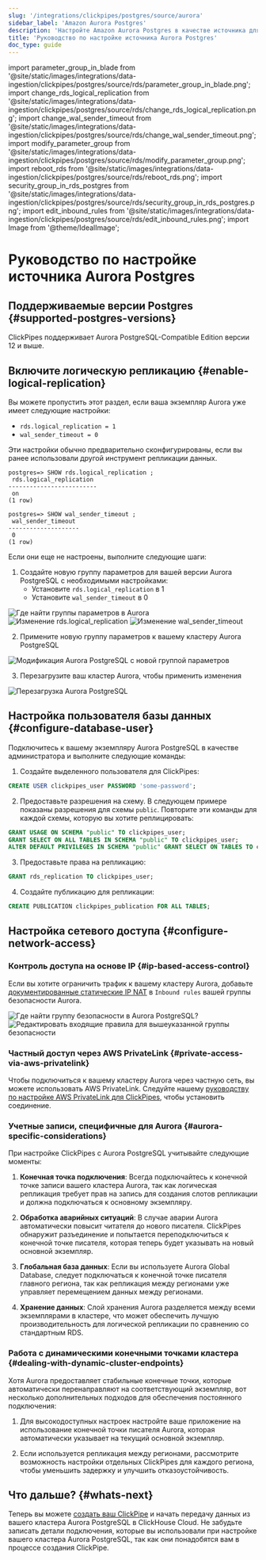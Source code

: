 ```yaml
---
slug: '/integrations/clickpipes/postgres/source/aurora'
sidebar_label: 'Amazon Aurora Postgres'
description: 'Настройте Amazon Aurora Postgres в качестве источника для ClickPipes'
title: 'Руководство по настройке источника Aurora Postgres'
doc_type: guide
---
```

import parameter_group_in_blade from '@site/static/images/integrations/data-ingestion/clickpipes/postgres/source/rds/parameter_group_in_blade.png';
import change_rds_logical_replication from '@site/static/images/integrations/data-ingestion/clickpipes/postgres/source/rds/change_rds_logical_replication.png';
import change_wal_sender_timeout from '@site/static/images/integrations/data-ingestion/clickpipes/postgres/source/rds/change_wal_sender_timeout.png';
import modify_parameter_group from '@site/static/images/integrations/data-ingestion/clickpipes/postgres/source/rds/modify_parameter_group.png';
import reboot_rds from '@site/static/images/integrations/data-ingestion/clickpipes/postgres/source/rds/reboot_rds.png';
import security_group_in_rds_postgres from '@site/static/images/integrations/data-ingestion/clickpipes/postgres/source/rds/security_group_in_rds_postgres.png';
import edit_inbound_rules from '@site/static/images/integrations/data-ingestion/clickpipes/postgres/source/rds/edit_inbound_rules.png';
import Image from '@theme/IdealImage';


# Руководство по настройке источника Aurora Postgres

## Поддерживаемые версии Postgres {#supported-postgres-versions}

ClickPipes поддерживает Aurora PostgreSQL-Compatible Edition версии 12 и выше.

## Включите логическую репликацию {#enable-logical-replication}

Вы можете пропустить этот раздел, если ваша экземпляр Aurora уже имеет следующие настройки:

- `rds.logical_replication = 1`
- `wal_sender_timeout = 0`

Эти настройки обычно предварительно сконфигурированы, если вы ранее использовали другой инструмент репликации данных.

```text
postgres=> SHOW rds.logical_replication ;
 rds.logical_replication
-------------------------
 on
(1 row)

postgres=> SHOW wal_sender_timeout ;
 wal_sender_timeout
--------------------
 0
(1 row)
```

Если они еще не настроены, выполните следующие шаги:

1. Создайте новую группу параметров для вашей версии Aurora PostgreSQL с необходимыми настройками:
    - Установите `rds.logical_replication` в 1
    - Установите `wal_sender_timeout` в 0

<Image img={parameter_group_in_blade} alt="Где найти группы параметров в Aurora" size="lg" border/>

<Image img={change_rds_logical_replication} alt="Изменение rds.logical_replication" size="lg" border/>

<Image img={change_wal_sender_timeout} alt="Изменение wal_sender_timeout" size="lg" border/>

2. Примените новую группу параметров к вашему кластеру Aurora PostgreSQL

<Image img={modify_parameter_group} alt="Модификация Aurora PostgreSQL с новой группой параметров" size="lg" border/>

3. Перезагрузите ваш кластер Aurora, чтобы применить изменения

<Image img={reboot_rds} alt="Перезагрузка Aurora PostgreSQL" size="lg" border/>

## Настройка пользователя базы данных {#configure-database-user}

Подключитесь к вашему экземпляру Aurora PostgreSQL в качестве администратора и выполните следующие команды:

1. Создайте выделенного пользователя для ClickPipes:

```sql
CREATE USER clickpipes_user PASSWORD 'some-password';
```

2. Предоставьте разрешения на схему. В следующем примере показаны разрешения для схемы `public`. Повторите эти команды для каждой схемы, которую вы хотите реплицировать:

```sql
GRANT USAGE ON SCHEMA "public" TO clickpipes_user;
GRANT SELECT ON ALL TABLES IN SCHEMA "public" TO clickpipes_user;
ALTER DEFAULT PRIVILEGES IN SCHEMA "public" GRANT SELECT ON TABLES TO clickpipes_user;
```

3. Предоставьте права на репликацию:

```sql
GRANT rds_replication TO clickpipes_user;
```

4. Создайте публикацию для репликации:

```sql
CREATE PUBLICATION clickpipes_publication FOR ALL TABLES;
```

## Настройка сетевого доступа {#configure-network-access}

### Контроль доступа на основе IP {#ip-based-access-control}

Если вы хотите ограничить трафик к вашему кластеру Aurora, добавьте [документированные статические IP NAT](../../index.md#list-of-static-ips) в `Inbound rules` вашей группы безопасности Aurora.

<Image img={security_group_in_rds_postgres} alt="Где найти группу безопасности в Aurora PostgreSQL?" size="lg" border/>

<Image img={edit_inbound_rules} alt="Редактировать входящие правила для вышеуказанной группы безопасности" size="lg" border/>

### Частный доступ через AWS PrivateLink {#private-access-via-aws-privatelink}

Чтобы подключиться к вашему кластеру Aurora через частную сеть, вы можете использовать AWS PrivateLink. Следуйте нашему [руководству по настройке AWS PrivateLink для ClickPipes](/knowledgebase/aws-privatelink-setup-for-clickpipes), чтобы установить соединение.

### Учетные записи, специфичные для Aurora {#aurora-specific-considerations}

При настройке ClickPipes с Aurora PostgreSQL учитывайте следующие моменты:

1. **Конечная точка подключения**: Всегда подключайтесь к конечной точке записи вашего кластера Aurora, так как логическая репликация требует прав на запись для создания слотов репликации и должна подключаться к основному экземпляру.

2. **Обработка аварийных ситуаций**: В случае аварии Aurora автоматически повысит читателя до нового писателя. ClickPipes обнаружит разъединение и попытается переподключиться к конечной точке писателя, которая теперь будет указывать на новый основной экземпляр.

3. **Глобальная база данных**: Если вы используете Aurora Global Database, следует подключаться к конечной точке писателя главного региона, так как репликация между регионами уже управляет перемещением данных между регионами.

4. **Хранение данных**: Слой хранения Aurora разделяется между всеми экземплярами в кластере, что может обеспечить лучшую производительность для логической репликации по сравнению со стандартным RDS.

### Работа с динамическими конечными точками кластера {#dealing-with-dynamic-cluster-endpoints}

Хотя Aurora предоставляет стабильные конечные точки, которые автоматически перенаправляют на соответствующий экземпляр, вот несколько дополнительных подходов для обеспечения постоянного подключения:

1. Для высокодоступных настроек настройте ваше приложение на использование конечной точки писателя Aurora, которая автоматически указывает на текущий основной экземпляр.

2. Если используется репликация между регионами, рассмотрите возможность настройки отдельных ClickPipes для каждого региона, чтобы уменьшить задержку и улучшить отказоустойчивость.

## Что дальше? {#whats-next}

Теперь вы можете [создать ваш ClickPipe](../index.md) и начать передачу данных из вашего кластера Aurora PostgreSQL в ClickHouse Cloud. Не забудьте записать детали подключения, которые вы использовали при настройке вашего кластера Aurora PostgreSQL, так как они понадобятся вам в процессе создания ClickPipe.